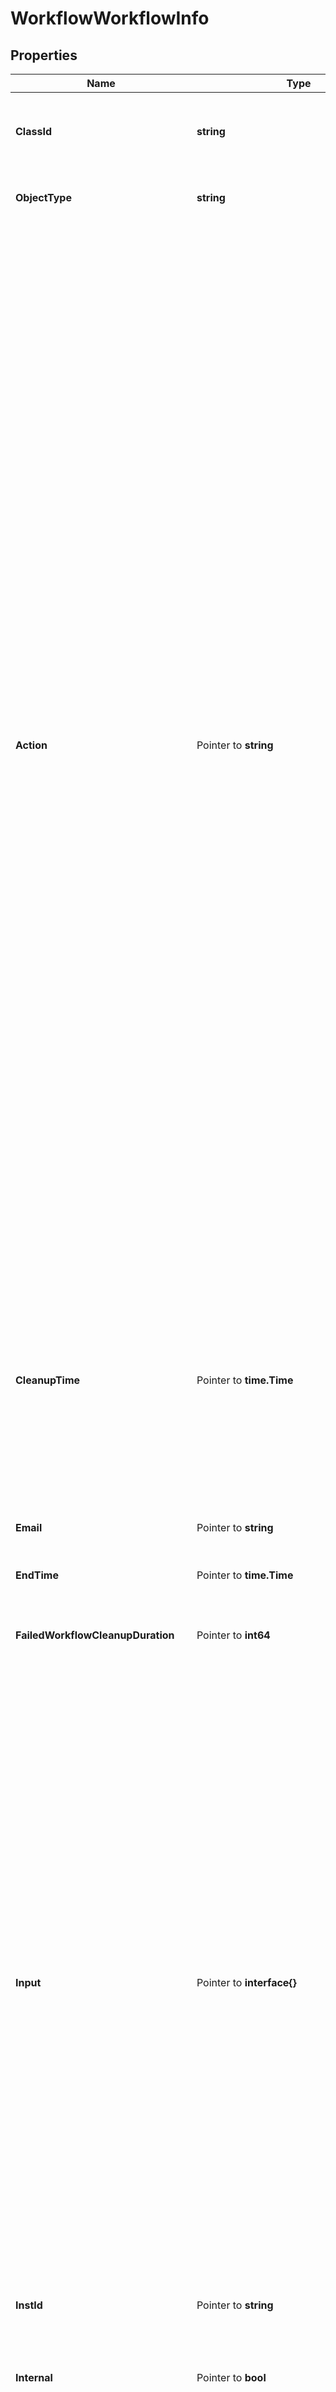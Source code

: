 # WorkflowWorkflowInfo

## Properties

Name | Type | Description | Notes
------------ | ------------- | ------------- | -------------
**ClassId** | **string** | The fully-qualified name of the instantiated, concrete type. This property is used as a discriminator to identify the type of the payload when marshaling and unmarshaling data. | [default to "workflow.WorkflowInfo"]
**ObjectType** | **string** | The fully-qualified name of the instantiated, concrete type. The value should be the same as the &#39;ClassId&#39; property. | [default to "workflow.WorkflowInfo"]
**Action** | Pointer to **string** | The action of the workflow such as start, cancel, retry, pause. * &#x60;None&#x60; - No action is set, this is the default value for action field. * &#x60;Create&#x60; - Create a new instance of the workflow but it does not start the execution of the workflow. Use the Start action to start execution of the workflow. * &#x60;Start&#x60; - Start a new execution of the workflow. * &#x60;Pause&#x60; - Pause the workflow, this can only be issued on workflows that are in running state. A workflow can be paused for a maximum of 180 days, after 180 days the workflow will be terminated by the system. * &#x60;Resume&#x60; - Resume the workflow which was previously paused through pause action on the workflow. * &#x60;Rerun&#x60; - Rerun the workflow that has previously reached a failed state. The workflow is run from the beginning using inputs from previous execution. Completed and currently running workflows cannot be rerun. Workflows do not have to be marked for retry to use this action. * &#x60;Retry&#x60; - This action has been deprecated. Please use RetryFailed, Rerun or RetryFromTask action. Retry the workflow that has previously reached a final state and has the retryable property set to true. A running or waiting workflow cannot be retried. If the property retryFromTaskName is also passed along with this action, the workflow will be started from that specific task, otherwise the workflow will be restarted from the first task.  The task name in retryFromTaskName must be one of the tasks that completed or failed in the previous run. It is not possible to retry a workflow from a task which wasn&#39;t run in the previous iteration. * &#x60;RetryFailed&#x60; - Retry the workflow that has failed. A running or waiting workflow or a workflow that completed successfully cannot be retried. Only the tasks that failed in the previous run will be retried and the rest of workflow will be run. This action does not restart the workflow and also does not support retrying from a specific task. * &#x60;RetryFromTask&#x60; - Retry the workflow that has previously reached a failed state and has the retryable property set to true. A running or waiting workflow cannot be retried. RetryFromTaskName must be passed along with this action, and the workflow will be started from that specific task. The task name in RetryFromTaskName must be one of the tasks that was executed in the previous attempt. It is not possible to retry a workflow from a task that wasn&#39;t run in the previous execution attempt. * &#x60;Cancel&#x60; - Cancel the workflow that is in running or waiting state. | [optional] [default to "None"]
**CleanupTime** | Pointer to **time.Time** | The time when the workflow info will be removed from the database. When WorkflowInfo is created, cleanup time will be set to 181 days. As the workflow progresses through different states the cleanup time can be updated. A cleanup time of 0 means the workflow is not scheduled for cleanup. An active workflow that continues to schedule &amp; run tasks can run for any amount of time and there is no upper bound for such workflows. Workflows that are not actively running, say in Paused or Waiting states will be removed after 181 days. | [optional] [readonly] 
**Email** | Pointer to **string** | The email address of the user who started this workflow. In the case of LDAP users, this field can hold either a username or an email. | [optional] [readonly] 
**EndTime** | Pointer to **time.Time** | The time when the workflow reached a final state. | [optional] [readonly] 
**FailedWorkflowCleanupDuration** | Pointer to **int64** | The duration in hours after which the workflow info for failed, terminated or timed out workflow will be removed from database. The minimum is 1 hour, maximum is 365 days and default is 90 days. | [optional] [default to 2160]
**Input** | Pointer to **interface{}** | All the given inputs for the workflow. The schema for the inputs is defined in the InputDefinition section of the WorkflowDefinition. The InputDefinition will provide a list of input fields to be accepted, the associated datatype of the inputs and any additional constraints on the inputs. For more information please refer to InputDefinition property in the the the WorkflowDefinition resource. The inputs for a workflow are provided as a collection of key-value pairs, where key is the name of the input and value is any valid JSON data which conforms to the datatype of the input as specified in the InputDefinition. When the input passed into a workflow does not match the datatype or the constraints specified in the workflow definition, it will not be accepted. For example, if the InputDefinition specified that workflow must accept a string name &#39;key&#39; and the value passed for key must adhere to a regex pattern. If Workflow was started with input where &#39;key&#39; is not a string matching the regex pattern, an error will be generated and workflow will not start execution. During workflow definition design, the input passed into the workflow will be referred using the format &#39;workflow.input.&lt;inputName&gt;&#39;. If the input is referred directly in a mapping it will be in the format &#39;${workflow.input.&lt;inputName&gt;}&#39; or inside a template mapping in the format &#39;{{.global.workflow.input.&lt;inputName&gt;}}&#39;. | [optional] 
**InstId** | Pointer to **string** | A workflow instance Id which is the unique identified for the workflow execution. | [optional] [readonly] 
**Internal** | Pointer to **bool** | Denotes that an Intersight service started this workflow as internal and hence will not be shown in Intersight User Interface. Typically these are internal system maintenance workflows which are triggered by Intersight services. | [optional] [readonly] 
**LastAction** | Pointer to **string** | The last action that was issued on the workflow is saved in this field. * &#x60;None&#x60; - No action is set, this is the default value for action field. * &#x60;Create&#x60; - Create a new instance of the workflow but it does not start the execution of the workflow. Use the Start action to start execution of the workflow. * &#x60;Start&#x60; - Start a new execution of the workflow. * &#x60;Pause&#x60; - Pause the workflow, this can only be issued on workflows that are in running state. A workflow can be paused for a maximum of 180 days, after 180 days the workflow will be terminated by the system. * &#x60;Resume&#x60; - Resume the workflow which was previously paused through pause action on the workflow. * &#x60;Rerun&#x60; - Rerun the workflow that has previously reached a failed state. The workflow is run from the beginning using inputs from previous execution. Completed and currently running workflows cannot be rerun. Workflows do not have to be marked for retry to use this action. * &#x60;Retry&#x60; - This action has been deprecated. Please use RetryFailed, Rerun or RetryFromTask action. Retry the workflow that has previously reached a final state and has the retryable property set to true. A running or waiting workflow cannot be retried. If the property retryFromTaskName is also passed along with this action, the workflow will be started from that specific task, otherwise the workflow will be restarted from the first task.  The task name in retryFromTaskName must be one of the tasks that completed or failed in the previous run. It is not possible to retry a workflow from a task which wasn&#39;t run in the previous iteration. * &#x60;RetryFailed&#x60; - Retry the workflow that has failed. A running or waiting workflow or a workflow that completed successfully cannot be retried. Only the tasks that failed in the previous run will be retried and the rest of workflow will be run. This action does not restart the workflow and also does not support retrying from a specific task. * &#x60;RetryFromTask&#x60; - Retry the workflow that has previously reached a failed state and has the retryable property set to true. A running or waiting workflow cannot be retried. RetryFromTaskName must be passed along with this action, and the workflow will be started from that specific task. The task name in RetryFromTaskName must be one of the tasks that was executed in the previous attempt. It is not possible to retry a workflow from a task that wasn&#39;t run in the previous execution attempt. * &#x60;Cancel&#x60; - Cancel the workflow that is in running or waiting state. | [optional] [readonly] [default to "None"]
**Message** | Pointer to [**[]WorkflowMessage**](WorkflowMessage.md) |  | [optional] 
**Name** | Pointer to **string** | A name of the workflow execution instance. | [optional] 
**Output** | Pointer to **interface{}** | All the generated outputs for the workflow. The schema for the outputs are defined in the OutputDefinition section of the WorkflowDefinition. The OutputDefinition will provide a list of output fields that could be generated after workflow execution is completed and the associated datatype of the outputs. For more information please refer to OutputDefinition property in WorkflowDefinition resource. The output for the workflow is generated as a collection of key-value pairs, where key is the name of the output and value is any valid JSON data which conforms to the datatype of output as specified in the OutputDefinition. During workflow definition design, if a workflow is included as a sub-workflow inside a parent workflow then the outputs generated by the sub-workflow can be used in the workflow design. For example, if workflow was included into parent workflow as &#39;SubWorkflowSample1&#39;, then that output can be referred as &#39;SubWorkflowSample1.output.&lt;outputName&gt;&#39;. In the output is referred directly in a mapping it will be in the format &#39;${SubWorkflowSample1.output.&lt;outputName&gt;}&#39; or inside a template mapping will be in the format &#39;{{SubWorkflowSample1.output.&lt;outputName&gt;}}&#39;. | [optional] [readonly] 
**PauseReason** | Pointer to **string** | Denotes the reason workflow is in paused status. * &#x60;None&#x60; - Pause reason is none, which indicates there is no reason for the pause state. * &#x60;TaskWithWarning&#x60; - Pause reason indicates the workflow is in this state due to a task that has a status as completed with warnings. * &#x60;SystemMaintenance&#x60; - Pause reason indicates the workflow is in this state based on actions of system admin for maintenance. | [optional] [readonly] [default to "None"]
**Progress** | Pointer to **float32** | This field indicates percentage of workflow task completion based on the total number of tasks in the workflow. The total number of tasks in the workflow is calculated based on the longest path the workflow execution can take. So progress is calculated based on the percentage of tasks that completed out of the total number of tasks that could be executed. Progress is not a representation of the time taken to complete the workflow. A task is considered as completed if the task status is either \&quot;NO_OP\&quot; or \&quot;COMPLETED\&quot;. If the task status is \&quot;SKIP_TO_FAIL\&quot;, the workflow will be terminated and the progress of the workflow will be set to 100. | [optional] [readonly] 
**Properties** | Pointer to [**NullableWorkflowWorkflowInfoProperties**](WorkflowWorkflowInfoProperties.md) |  | [optional] 
**RetryFromTaskName** | Pointer to **string** | This field is required when RetryFromTask action is issued for a workflow that is in a &#39;final&#39; state. The workflow will be retried from the specified task. This field must specify a task name which is the unique name of the task within the workflow. The task name must be one of the tasks that were completed or failed in the previous run. It is not possible to retry a workflow from a task that wasn&#39;t run in the previous execution attempt. | [optional] 
**Src** | Pointer to **string** | The source service that started the workflow execution and hence represents the owning service for this workflow. | [optional] [readonly] 
**StartTime** | Pointer to **time.Time** | The time when the workflow was started for execution. | [optional] [readonly] 
**Status** | Pointer to **string** | A status of the workflow (RUNNING, WAITING, COMPLETED, TIME_OUT, FAILED). The \&quot;status\&quot; field has been deprecated and is now replaced with the \&quot;workflowStatus\&quot; field. | [optional] [readonly] 
**SuccessWorkflowCleanupDuration** | Pointer to **int64** | The duration in hours after which the workflow info for successful workflow will be removed from database. The minimum is 1 hour, maximum is 365 days and default is 90 days. | [optional] [default to 2160]
**TraceId** | Pointer to **string** | The trace id to keep track of workflow execution. | [optional] [readonly] 
**Type** | Pointer to **string** | A type of the workflow (serverconfig, ansible_monitoring). | [optional] [readonly] 
**UserActionRequired** | Pointer to **bool** | Property will be set when a user action is required on the workflow. This can be because the workflow is waiting for a wait task to be updated, workflow is paused or workflow launched by a configuration object has failed and needs to be retried in order to complete successfully. | [optional] [readonly] [default to false]
**UserId** | Pointer to **string** | The user identifier which indicates the user that started this workflow. | [optional] [readonly] 
**Variable** | Pointer to **interface{}** | All the generated variables for the workflow. During workflow execution, the variables will be updated as per the variableParameters specified after each task execution. | [optional] [readonly] 
**WaitReason** | Pointer to **string** | Denotes the reason workflow is in waiting status. * &#x60;None&#x60; - Wait reason is none, which indicates there is no reason for the waiting state. * &#x60;GatherTasks&#x60; - Wait reason is gathering tasks, which indicates the workflow is in this state in order to gather tasks. * &#x60;Duplicate&#x60; - Wait reason is duplicate, which indicates the workflow is a duplicate of current running workflow. * &#x60;RateLimit&#x60; - Wait reason is rate limit, which indicates the workflow is rate limited by account/instance level throttling threshold. * &#x60;WaitTask&#x60; - Wait reason when there are one or more wait tasks in the workflow which are yet to receive a task status update. * &#x60;PendingRetryFailed&#x60; - Wait reason when the workflow is pending a RetryFailed action. * &#x60;WaitingToStart&#x60; - Workflow is waiting to start on workflow engine. | [optional] [readonly] [default to "None"]
**WorkflowCtx** | Pointer to [**NullableWorkflowWorkflowCtx**](WorkflowWorkflowCtx.md) |  | [optional] 
**WorkflowStatus** | Pointer to **string** | The current state of the workflow execution instance. A draft workflow execution will be in NotStarted state and when \&quot;Start\&quot; action is issued then the workflow will move into Waiting state until the first task of the workflow is scheduled at which time it will move into InProgress state. When execution reaches a final state it move to either Completed, Failed or Terminated state. For more details look at the description for each state. * &#x60;NotStarted&#x60; - Initially all the workflow instances are at \&quot;NotStarted\&quot; state. A workflow can be drafted in this state by issuing Create action. When a workflow is in this state the inputs can be updated until the workflow is started. * &#x60;InProgress&#x60; - A workflow execution moves into \&quot;InProgress\&quot; state when the first task of the workflow is scheduled for execution and continues to remain in that state as long as there are tasks executing or yet to be scheduled for execution. * &#x60;Waiting&#x60; - Workflow can go to waiting state due to execution of wait task present in the workflow or the workflow has not started yet either due to duplicate workflow is running or due to workflow throttling. Once Workflow engine picks up the workflow for execution, it will move to in progress state. * &#x60;Completed&#x60; - A workflow execution moves into Completed state when the execution path of the workflow has reached the Success node in the workflow design and there are no more tasks to be executed. Completed is the final state for the workflow execution instance and no further actions are allowed on this workflow instance. * &#x60;Failed&#x60; - A workflow execution moves into a Failed state when the execution path of the workflow has reached the Failed node in the workflow design and there are no more tasks to be scheduled. A Failed node can be reached when the last executed task has failed or timed out and there are no further retries available for the task. Also as per the workflow design, the last executed task did not specify an OnFailure task to be executed and hence by default, the execution will reach the Failed node. Actions like \&quot;Rerun\&quot;, \&quot;RetryFailed\&quot; and \&quot;RetryFromTask\&quot; can be issued on failed workflow instances. Please refer to the \&quot;Action\&quot; description for more details. * &#x60;Terminated&#x60; - A workflow execution moves to Terminated state when user issues a \&quot;Cancel\&quot; action or due to internal errors caused during workflow execution. e.g. - Task input transformation has failed. Terminated is a final state of the workflow, no further action are allowed on this workflow instance. * &#x60;Canceled&#x60; - A workflow execution moves to Canceled state when a user issues a \&quot;Cancel\&quot; action. Cancel is not a final state, the workflow engine will issue cancel to all the running tasks and then move the workflow to the \&quot;Terminated\&quot; state. * &#x60;Paused&#x60; - A workflow execution moves to Paused state when user issues a \&quot;Pause\&quot; action. When in paused state the current running task will complete its execution but no further tasks will be scheduled until the workflow is resumed. A paused workflow is resumed when the user issues a \&quot;Resume\&quot; action. Paused workflows can be canceled by user. | [optional] [readonly] [default to "NotStarted"]
**Account** | Pointer to [**IamAccountRelationship**](IamAccountRelationship.md) |  | [optional] 
**AssociatedObject** | Pointer to [**MoBaseMoRelationship**](MoBaseMoRelationship.md) |  | [optional] 
**Organization** | Pointer to [**OrganizationOrganizationRelationship**](OrganizationOrganizationRelationship.md) |  | [optional] 
**ParentTaskInfo** | Pointer to [**WorkflowTaskInfoRelationship**](WorkflowTaskInfoRelationship.md) |  | [optional] 
**Permission** | Pointer to [**IamPermissionRelationship**](IamPermissionRelationship.md) |  | [optional] 
**TaskInfos** | Pointer to [**[]WorkflowTaskInfoRelationship**](WorkflowTaskInfoRelationship.md) | An array of relationships to workflowTaskInfo resources. | [optional] [readonly] 
**WorkflowDefinition** | Pointer to [**WorkflowWorkflowDefinitionRelationship**](WorkflowWorkflowDefinitionRelationship.md) |  | [optional] 

## Methods

### NewWorkflowWorkflowInfo

`func NewWorkflowWorkflowInfo(classId string, objectType string, ) *WorkflowWorkflowInfo`

NewWorkflowWorkflowInfo instantiates a new WorkflowWorkflowInfo object
This constructor will assign default values to properties that have it defined,
and makes sure properties required by API are set, but the set of arguments
will change when the set of required properties is changed

### NewWorkflowWorkflowInfoWithDefaults

`func NewWorkflowWorkflowInfoWithDefaults() *WorkflowWorkflowInfo`

NewWorkflowWorkflowInfoWithDefaults instantiates a new WorkflowWorkflowInfo object
This constructor will only assign default values to properties that have it defined,
but it doesn't guarantee that properties required by API are set

### GetClassId

`func (o *WorkflowWorkflowInfo) GetClassId() string`

GetClassId returns the ClassId field if non-nil, zero value otherwise.

### GetClassIdOk

`func (o *WorkflowWorkflowInfo) GetClassIdOk() (*string, bool)`

GetClassIdOk returns a tuple with the ClassId field if it's non-nil, zero value otherwise
and a boolean to check if the value has been set.

### SetClassId

`func (o *WorkflowWorkflowInfo) SetClassId(v string)`

SetClassId sets ClassId field to given value.


### GetObjectType

`func (o *WorkflowWorkflowInfo) GetObjectType() string`

GetObjectType returns the ObjectType field if non-nil, zero value otherwise.

### GetObjectTypeOk

`func (o *WorkflowWorkflowInfo) GetObjectTypeOk() (*string, bool)`

GetObjectTypeOk returns a tuple with the ObjectType field if it's non-nil, zero value otherwise
and a boolean to check if the value has been set.

### SetObjectType

`func (o *WorkflowWorkflowInfo) SetObjectType(v string)`

SetObjectType sets ObjectType field to given value.


### GetAction

`func (o *WorkflowWorkflowInfo) GetAction() string`

GetAction returns the Action field if non-nil, zero value otherwise.

### GetActionOk

`func (o *WorkflowWorkflowInfo) GetActionOk() (*string, bool)`

GetActionOk returns a tuple with the Action field if it's non-nil, zero value otherwise
and a boolean to check if the value has been set.

### SetAction

`func (o *WorkflowWorkflowInfo) SetAction(v string)`

SetAction sets Action field to given value.

### HasAction

`func (o *WorkflowWorkflowInfo) HasAction() bool`

HasAction returns a boolean if a field has been set.

### GetCleanupTime

`func (o *WorkflowWorkflowInfo) GetCleanupTime() time.Time`

GetCleanupTime returns the CleanupTime field if non-nil, zero value otherwise.

### GetCleanupTimeOk

`func (o *WorkflowWorkflowInfo) GetCleanupTimeOk() (*time.Time, bool)`

GetCleanupTimeOk returns a tuple with the CleanupTime field if it's non-nil, zero value otherwise
and a boolean to check if the value has been set.

### SetCleanupTime

`func (o *WorkflowWorkflowInfo) SetCleanupTime(v time.Time)`

SetCleanupTime sets CleanupTime field to given value.

### HasCleanupTime

`func (o *WorkflowWorkflowInfo) HasCleanupTime() bool`

HasCleanupTime returns a boolean if a field has been set.

### GetEmail

`func (o *WorkflowWorkflowInfo) GetEmail() string`

GetEmail returns the Email field if non-nil, zero value otherwise.

### GetEmailOk

`func (o *WorkflowWorkflowInfo) GetEmailOk() (*string, bool)`

GetEmailOk returns a tuple with the Email field if it's non-nil, zero value otherwise
and a boolean to check if the value has been set.

### SetEmail

`func (o *WorkflowWorkflowInfo) SetEmail(v string)`

SetEmail sets Email field to given value.

### HasEmail

`func (o *WorkflowWorkflowInfo) HasEmail() bool`

HasEmail returns a boolean if a field has been set.

### GetEndTime

`func (o *WorkflowWorkflowInfo) GetEndTime() time.Time`

GetEndTime returns the EndTime field if non-nil, zero value otherwise.

### GetEndTimeOk

`func (o *WorkflowWorkflowInfo) GetEndTimeOk() (*time.Time, bool)`

GetEndTimeOk returns a tuple with the EndTime field if it's non-nil, zero value otherwise
and a boolean to check if the value has been set.

### SetEndTime

`func (o *WorkflowWorkflowInfo) SetEndTime(v time.Time)`

SetEndTime sets EndTime field to given value.

### HasEndTime

`func (o *WorkflowWorkflowInfo) HasEndTime() bool`

HasEndTime returns a boolean if a field has been set.

### GetFailedWorkflowCleanupDuration

`func (o *WorkflowWorkflowInfo) GetFailedWorkflowCleanupDuration() int64`

GetFailedWorkflowCleanupDuration returns the FailedWorkflowCleanupDuration field if non-nil, zero value otherwise.

### GetFailedWorkflowCleanupDurationOk

`func (o *WorkflowWorkflowInfo) GetFailedWorkflowCleanupDurationOk() (*int64, bool)`

GetFailedWorkflowCleanupDurationOk returns a tuple with the FailedWorkflowCleanupDuration field if it's non-nil, zero value otherwise
and a boolean to check if the value has been set.

### SetFailedWorkflowCleanupDuration

`func (o *WorkflowWorkflowInfo) SetFailedWorkflowCleanupDuration(v int64)`

SetFailedWorkflowCleanupDuration sets FailedWorkflowCleanupDuration field to given value.

### HasFailedWorkflowCleanupDuration

`func (o *WorkflowWorkflowInfo) HasFailedWorkflowCleanupDuration() bool`

HasFailedWorkflowCleanupDuration returns a boolean if a field has been set.

### GetInput

`func (o *WorkflowWorkflowInfo) GetInput() interface{}`

GetInput returns the Input field if non-nil, zero value otherwise.

### GetInputOk

`func (o *WorkflowWorkflowInfo) GetInputOk() (*interface{}, bool)`

GetInputOk returns a tuple with the Input field if it's non-nil, zero value otherwise
and a boolean to check if the value has been set.

### SetInput

`func (o *WorkflowWorkflowInfo) SetInput(v interface{})`

SetInput sets Input field to given value.

### HasInput

`func (o *WorkflowWorkflowInfo) HasInput() bool`

HasInput returns a boolean if a field has been set.

### SetInputNil

`func (o *WorkflowWorkflowInfo) SetInputNil(b bool)`

 SetInputNil sets the value for Input to be an explicit nil

### UnsetInput
`func (o *WorkflowWorkflowInfo) UnsetInput()`

UnsetInput ensures that no value is present for Input, not even an explicit nil
### GetInstId

`func (o *WorkflowWorkflowInfo) GetInstId() string`

GetInstId returns the InstId field if non-nil, zero value otherwise.

### GetInstIdOk

`func (o *WorkflowWorkflowInfo) GetInstIdOk() (*string, bool)`

GetInstIdOk returns a tuple with the InstId field if it's non-nil, zero value otherwise
and a boolean to check if the value has been set.

### SetInstId

`func (o *WorkflowWorkflowInfo) SetInstId(v string)`

SetInstId sets InstId field to given value.

### HasInstId

`func (o *WorkflowWorkflowInfo) HasInstId() bool`

HasInstId returns a boolean if a field has been set.

### GetInternal

`func (o *WorkflowWorkflowInfo) GetInternal() bool`

GetInternal returns the Internal field if non-nil, zero value otherwise.

### GetInternalOk

`func (o *WorkflowWorkflowInfo) GetInternalOk() (*bool, bool)`

GetInternalOk returns a tuple with the Internal field if it's non-nil, zero value otherwise
and a boolean to check if the value has been set.

### SetInternal

`func (o *WorkflowWorkflowInfo) SetInternal(v bool)`

SetInternal sets Internal field to given value.

### HasInternal

`func (o *WorkflowWorkflowInfo) HasInternal() bool`

HasInternal returns a boolean if a field has been set.

### GetLastAction

`func (o *WorkflowWorkflowInfo) GetLastAction() string`

GetLastAction returns the LastAction field if non-nil, zero value otherwise.

### GetLastActionOk

`func (o *WorkflowWorkflowInfo) GetLastActionOk() (*string, bool)`

GetLastActionOk returns a tuple with the LastAction field if it's non-nil, zero value otherwise
and a boolean to check if the value has been set.

### SetLastAction

`func (o *WorkflowWorkflowInfo) SetLastAction(v string)`

SetLastAction sets LastAction field to given value.

### HasLastAction

`func (o *WorkflowWorkflowInfo) HasLastAction() bool`

HasLastAction returns a boolean if a field has been set.

### GetMessage

`func (o *WorkflowWorkflowInfo) GetMessage() []WorkflowMessage`

GetMessage returns the Message field if non-nil, zero value otherwise.

### GetMessageOk

`func (o *WorkflowWorkflowInfo) GetMessageOk() (*[]WorkflowMessage, bool)`

GetMessageOk returns a tuple with the Message field if it's non-nil, zero value otherwise
and a boolean to check if the value has been set.

### SetMessage

`func (o *WorkflowWorkflowInfo) SetMessage(v []WorkflowMessage)`

SetMessage sets Message field to given value.

### HasMessage

`func (o *WorkflowWorkflowInfo) HasMessage() bool`

HasMessage returns a boolean if a field has been set.

### SetMessageNil

`func (o *WorkflowWorkflowInfo) SetMessageNil(b bool)`

 SetMessageNil sets the value for Message to be an explicit nil

### UnsetMessage
`func (o *WorkflowWorkflowInfo) UnsetMessage()`

UnsetMessage ensures that no value is present for Message, not even an explicit nil
### GetName

`func (o *WorkflowWorkflowInfo) GetName() string`

GetName returns the Name field if non-nil, zero value otherwise.

### GetNameOk

`func (o *WorkflowWorkflowInfo) GetNameOk() (*string, bool)`

GetNameOk returns a tuple with the Name field if it's non-nil, zero value otherwise
and a boolean to check if the value has been set.

### SetName

`func (o *WorkflowWorkflowInfo) SetName(v string)`

SetName sets Name field to given value.

### HasName

`func (o *WorkflowWorkflowInfo) HasName() bool`

HasName returns a boolean if a field has been set.

### GetOutput

`func (o *WorkflowWorkflowInfo) GetOutput() interface{}`

GetOutput returns the Output field if non-nil, zero value otherwise.

### GetOutputOk

`func (o *WorkflowWorkflowInfo) GetOutputOk() (*interface{}, bool)`

GetOutputOk returns a tuple with the Output field if it's non-nil, zero value otherwise
and a boolean to check if the value has been set.

### SetOutput

`func (o *WorkflowWorkflowInfo) SetOutput(v interface{})`

SetOutput sets Output field to given value.

### HasOutput

`func (o *WorkflowWorkflowInfo) HasOutput() bool`

HasOutput returns a boolean if a field has been set.

### SetOutputNil

`func (o *WorkflowWorkflowInfo) SetOutputNil(b bool)`

 SetOutputNil sets the value for Output to be an explicit nil

### UnsetOutput
`func (o *WorkflowWorkflowInfo) UnsetOutput()`

UnsetOutput ensures that no value is present for Output, not even an explicit nil
### GetPauseReason

`func (o *WorkflowWorkflowInfo) GetPauseReason() string`

GetPauseReason returns the PauseReason field if non-nil, zero value otherwise.

### GetPauseReasonOk

`func (o *WorkflowWorkflowInfo) GetPauseReasonOk() (*string, bool)`

GetPauseReasonOk returns a tuple with the PauseReason field if it's non-nil, zero value otherwise
and a boolean to check if the value has been set.

### SetPauseReason

`func (o *WorkflowWorkflowInfo) SetPauseReason(v string)`

SetPauseReason sets PauseReason field to given value.

### HasPauseReason

`func (o *WorkflowWorkflowInfo) HasPauseReason() bool`

HasPauseReason returns a boolean if a field has been set.

### GetProgress

`func (o *WorkflowWorkflowInfo) GetProgress() float32`

GetProgress returns the Progress field if non-nil, zero value otherwise.

### GetProgressOk

`func (o *WorkflowWorkflowInfo) GetProgressOk() (*float32, bool)`

GetProgressOk returns a tuple with the Progress field if it's non-nil, zero value otherwise
and a boolean to check if the value has been set.

### SetProgress

`func (o *WorkflowWorkflowInfo) SetProgress(v float32)`

SetProgress sets Progress field to given value.

### HasProgress

`func (o *WorkflowWorkflowInfo) HasProgress() bool`

HasProgress returns a boolean if a field has been set.

### GetProperties

`func (o *WorkflowWorkflowInfo) GetProperties() WorkflowWorkflowInfoProperties`

GetProperties returns the Properties field if non-nil, zero value otherwise.

### GetPropertiesOk

`func (o *WorkflowWorkflowInfo) GetPropertiesOk() (*WorkflowWorkflowInfoProperties, bool)`

GetPropertiesOk returns a tuple with the Properties field if it's non-nil, zero value otherwise
and a boolean to check if the value has been set.

### SetProperties

`func (o *WorkflowWorkflowInfo) SetProperties(v WorkflowWorkflowInfoProperties)`

SetProperties sets Properties field to given value.

### HasProperties

`func (o *WorkflowWorkflowInfo) HasProperties() bool`

HasProperties returns a boolean if a field has been set.

### SetPropertiesNil

`func (o *WorkflowWorkflowInfo) SetPropertiesNil(b bool)`

 SetPropertiesNil sets the value for Properties to be an explicit nil

### UnsetProperties
`func (o *WorkflowWorkflowInfo) UnsetProperties()`

UnsetProperties ensures that no value is present for Properties, not even an explicit nil
### GetRetryFromTaskName

`func (o *WorkflowWorkflowInfo) GetRetryFromTaskName() string`

GetRetryFromTaskName returns the RetryFromTaskName field if non-nil, zero value otherwise.

### GetRetryFromTaskNameOk

`func (o *WorkflowWorkflowInfo) GetRetryFromTaskNameOk() (*string, bool)`

GetRetryFromTaskNameOk returns a tuple with the RetryFromTaskName field if it's non-nil, zero value otherwise
and a boolean to check if the value has been set.

### SetRetryFromTaskName

`func (o *WorkflowWorkflowInfo) SetRetryFromTaskName(v string)`

SetRetryFromTaskName sets RetryFromTaskName field to given value.

### HasRetryFromTaskName

`func (o *WorkflowWorkflowInfo) HasRetryFromTaskName() bool`

HasRetryFromTaskName returns a boolean if a field has been set.

### GetSrc

`func (o *WorkflowWorkflowInfo) GetSrc() string`

GetSrc returns the Src field if non-nil, zero value otherwise.

### GetSrcOk

`func (o *WorkflowWorkflowInfo) GetSrcOk() (*string, bool)`

GetSrcOk returns a tuple with the Src field if it's non-nil, zero value otherwise
and a boolean to check if the value has been set.

### SetSrc

`func (o *WorkflowWorkflowInfo) SetSrc(v string)`

SetSrc sets Src field to given value.

### HasSrc

`func (o *WorkflowWorkflowInfo) HasSrc() bool`

HasSrc returns a boolean if a field has been set.

### GetStartTime

`func (o *WorkflowWorkflowInfo) GetStartTime() time.Time`

GetStartTime returns the StartTime field if non-nil, zero value otherwise.

### GetStartTimeOk

`func (o *WorkflowWorkflowInfo) GetStartTimeOk() (*time.Time, bool)`

GetStartTimeOk returns a tuple with the StartTime field if it's non-nil, zero value otherwise
and a boolean to check if the value has been set.

### SetStartTime

`func (o *WorkflowWorkflowInfo) SetStartTime(v time.Time)`

SetStartTime sets StartTime field to given value.

### HasStartTime

`func (o *WorkflowWorkflowInfo) HasStartTime() bool`

HasStartTime returns a boolean if a field has been set.

### GetStatus

`func (o *WorkflowWorkflowInfo) GetStatus() string`

GetStatus returns the Status field if non-nil, zero value otherwise.

### GetStatusOk

`func (o *WorkflowWorkflowInfo) GetStatusOk() (*string, bool)`

GetStatusOk returns a tuple with the Status field if it's non-nil, zero value otherwise
and a boolean to check if the value has been set.

### SetStatus

`func (o *WorkflowWorkflowInfo) SetStatus(v string)`

SetStatus sets Status field to given value.

### HasStatus

`func (o *WorkflowWorkflowInfo) HasStatus() bool`

HasStatus returns a boolean if a field has been set.

### GetSuccessWorkflowCleanupDuration

`func (o *WorkflowWorkflowInfo) GetSuccessWorkflowCleanupDuration() int64`

GetSuccessWorkflowCleanupDuration returns the SuccessWorkflowCleanupDuration field if non-nil, zero value otherwise.

### GetSuccessWorkflowCleanupDurationOk

`func (o *WorkflowWorkflowInfo) GetSuccessWorkflowCleanupDurationOk() (*int64, bool)`

GetSuccessWorkflowCleanupDurationOk returns a tuple with the SuccessWorkflowCleanupDuration field if it's non-nil, zero value otherwise
and a boolean to check if the value has been set.

### SetSuccessWorkflowCleanupDuration

`func (o *WorkflowWorkflowInfo) SetSuccessWorkflowCleanupDuration(v int64)`

SetSuccessWorkflowCleanupDuration sets SuccessWorkflowCleanupDuration field to given value.

### HasSuccessWorkflowCleanupDuration

`func (o *WorkflowWorkflowInfo) HasSuccessWorkflowCleanupDuration() bool`

HasSuccessWorkflowCleanupDuration returns a boolean if a field has been set.

### GetTraceId

`func (o *WorkflowWorkflowInfo) GetTraceId() string`

GetTraceId returns the TraceId field if non-nil, zero value otherwise.

### GetTraceIdOk

`func (o *WorkflowWorkflowInfo) GetTraceIdOk() (*string, bool)`

GetTraceIdOk returns a tuple with the TraceId field if it's non-nil, zero value otherwise
and a boolean to check if the value has been set.

### SetTraceId

`func (o *WorkflowWorkflowInfo) SetTraceId(v string)`

SetTraceId sets TraceId field to given value.

### HasTraceId

`func (o *WorkflowWorkflowInfo) HasTraceId() bool`

HasTraceId returns a boolean if a field has been set.

### GetType

`func (o *WorkflowWorkflowInfo) GetType() string`

GetType returns the Type field if non-nil, zero value otherwise.

### GetTypeOk

`func (o *WorkflowWorkflowInfo) GetTypeOk() (*string, bool)`

GetTypeOk returns a tuple with the Type field if it's non-nil, zero value otherwise
and a boolean to check if the value has been set.

### SetType

`func (o *WorkflowWorkflowInfo) SetType(v string)`

SetType sets Type field to given value.

### HasType

`func (o *WorkflowWorkflowInfo) HasType() bool`

HasType returns a boolean if a field has been set.

### GetUserActionRequired

`func (o *WorkflowWorkflowInfo) GetUserActionRequired() bool`

GetUserActionRequired returns the UserActionRequired field if non-nil, zero value otherwise.

### GetUserActionRequiredOk

`func (o *WorkflowWorkflowInfo) GetUserActionRequiredOk() (*bool, bool)`

GetUserActionRequiredOk returns a tuple with the UserActionRequired field if it's non-nil, zero value otherwise
and a boolean to check if the value has been set.

### SetUserActionRequired

`func (o *WorkflowWorkflowInfo) SetUserActionRequired(v bool)`

SetUserActionRequired sets UserActionRequired field to given value.

### HasUserActionRequired

`func (o *WorkflowWorkflowInfo) HasUserActionRequired() bool`

HasUserActionRequired returns a boolean if a field has been set.

### GetUserId

`func (o *WorkflowWorkflowInfo) GetUserId() string`

GetUserId returns the UserId field if non-nil, zero value otherwise.

### GetUserIdOk

`func (o *WorkflowWorkflowInfo) GetUserIdOk() (*string, bool)`

GetUserIdOk returns a tuple with the UserId field if it's non-nil, zero value otherwise
and a boolean to check if the value has been set.

### SetUserId

`func (o *WorkflowWorkflowInfo) SetUserId(v string)`

SetUserId sets UserId field to given value.

### HasUserId

`func (o *WorkflowWorkflowInfo) HasUserId() bool`

HasUserId returns a boolean if a field has been set.

### GetVariable

`func (o *WorkflowWorkflowInfo) GetVariable() interface{}`

GetVariable returns the Variable field if non-nil, zero value otherwise.

### GetVariableOk

`func (o *WorkflowWorkflowInfo) GetVariableOk() (*interface{}, bool)`

GetVariableOk returns a tuple with the Variable field if it's non-nil, zero value otherwise
and a boolean to check if the value has been set.

### SetVariable

`func (o *WorkflowWorkflowInfo) SetVariable(v interface{})`

SetVariable sets Variable field to given value.

### HasVariable

`func (o *WorkflowWorkflowInfo) HasVariable() bool`

HasVariable returns a boolean if a field has been set.

### SetVariableNil

`func (o *WorkflowWorkflowInfo) SetVariableNil(b bool)`

 SetVariableNil sets the value for Variable to be an explicit nil

### UnsetVariable
`func (o *WorkflowWorkflowInfo) UnsetVariable()`

UnsetVariable ensures that no value is present for Variable, not even an explicit nil
### GetWaitReason

`func (o *WorkflowWorkflowInfo) GetWaitReason() string`

GetWaitReason returns the WaitReason field if non-nil, zero value otherwise.

### GetWaitReasonOk

`func (o *WorkflowWorkflowInfo) GetWaitReasonOk() (*string, bool)`

GetWaitReasonOk returns a tuple with the WaitReason field if it's non-nil, zero value otherwise
and a boolean to check if the value has been set.

### SetWaitReason

`func (o *WorkflowWorkflowInfo) SetWaitReason(v string)`

SetWaitReason sets WaitReason field to given value.

### HasWaitReason

`func (o *WorkflowWorkflowInfo) HasWaitReason() bool`

HasWaitReason returns a boolean if a field has been set.

### GetWorkflowCtx

`func (o *WorkflowWorkflowInfo) GetWorkflowCtx() WorkflowWorkflowCtx`

GetWorkflowCtx returns the WorkflowCtx field if non-nil, zero value otherwise.

### GetWorkflowCtxOk

`func (o *WorkflowWorkflowInfo) GetWorkflowCtxOk() (*WorkflowWorkflowCtx, bool)`

GetWorkflowCtxOk returns a tuple with the WorkflowCtx field if it's non-nil, zero value otherwise
and a boolean to check if the value has been set.

### SetWorkflowCtx

`func (o *WorkflowWorkflowInfo) SetWorkflowCtx(v WorkflowWorkflowCtx)`

SetWorkflowCtx sets WorkflowCtx field to given value.

### HasWorkflowCtx

`func (o *WorkflowWorkflowInfo) HasWorkflowCtx() bool`

HasWorkflowCtx returns a boolean if a field has been set.

### SetWorkflowCtxNil

`func (o *WorkflowWorkflowInfo) SetWorkflowCtxNil(b bool)`

 SetWorkflowCtxNil sets the value for WorkflowCtx to be an explicit nil

### UnsetWorkflowCtx
`func (o *WorkflowWorkflowInfo) UnsetWorkflowCtx()`

UnsetWorkflowCtx ensures that no value is present for WorkflowCtx, not even an explicit nil
### GetWorkflowStatus

`func (o *WorkflowWorkflowInfo) GetWorkflowStatus() string`

GetWorkflowStatus returns the WorkflowStatus field if non-nil, zero value otherwise.

### GetWorkflowStatusOk

`func (o *WorkflowWorkflowInfo) GetWorkflowStatusOk() (*string, bool)`

GetWorkflowStatusOk returns a tuple with the WorkflowStatus field if it's non-nil, zero value otherwise
and a boolean to check if the value has been set.

### SetWorkflowStatus

`func (o *WorkflowWorkflowInfo) SetWorkflowStatus(v string)`

SetWorkflowStatus sets WorkflowStatus field to given value.

### HasWorkflowStatus

`func (o *WorkflowWorkflowInfo) HasWorkflowStatus() bool`

HasWorkflowStatus returns a boolean if a field has been set.

### GetAccount

`func (o *WorkflowWorkflowInfo) GetAccount() IamAccountRelationship`

GetAccount returns the Account field if non-nil, zero value otherwise.

### GetAccountOk

`func (o *WorkflowWorkflowInfo) GetAccountOk() (*IamAccountRelationship, bool)`

GetAccountOk returns a tuple with the Account field if it's non-nil, zero value otherwise
and a boolean to check if the value has been set.

### SetAccount

`func (o *WorkflowWorkflowInfo) SetAccount(v IamAccountRelationship)`

SetAccount sets Account field to given value.

### HasAccount

`func (o *WorkflowWorkflowInfo) HasAccount() bool`

HasAccount returns a boolean if a field has been set.

### GetAssociatedObject

`func (o *WorkflowWorkflowInfo) GetAssociatedObject() MoBaseMoRelationship`

GetAssociatedObject returns the AssociatedObject field if non-nil, zero value otherwise.

### GetAssociatedObjectOk

`func (o *WorkflowWorkflowInfo) GetAssociatedObjectOk() (*MoBaseMoRelationship, bool)`

GetAssociatedObjectOk returns a tuple with the AssociatedObject field if it's non-nil, zero value otherwise
and a boolean to check if the value has been set.

### SetAssociatedObject

`func (o *WorkflowWorkflowInfo) SetAssociatedObject(v MoBaseMoRelationship)`

SetAssociatedObject sets AssociatedObject field to given value.

### HasAssociatedObject

`func (o *WorkflowWorkflowInfo) HasAssociatedObject() bool`

HasAssociatedObject returns a boolean if a field has been set.

### GetOrganization

`func (o *WorkflowWorkflowInfo) GetOrganization() OrganizationOrganizationRelationship`

GetOrganization returns the Organization field if non-nil, zero value otherwise.

### GetOrganizationOk

`func (o *WorkflowWorkflowInfo) GetOrganizationOk() (*OrganizationOrganizationRelationship, bool)`

GetOrganizationOk returns a tuple with the Organization field if it's non-nil, zero value otherwise
and a boolean to check if the value has been set.

### SetOrganization

`func (o *WorkflowWorkflowInfo) SetOrganization(v OrganizationOrganizationRelationship)`

SetOrganization sets Organization field to given value.

### HasOrganization

`func (o *WorkflowWorkflowInfo) HasOrganization() bool`

HasOrganization returns a boolean if a field has been set.

### GetParentTaskInfo

`func (o *WorkflowWorkflowInfo) GetParentTaskInfo() WorkflowTaskInfoRelationship`

GetParentTaskInfo returns the ParentTaskInfo field if non-nil, zero value otherwise.

### GetParentTaskInfoOk

`func (o *WorkflowWorkflowInfo) GetParentTaskInfoOk() (*WorkflowTaskInfoRelationship, bool)`

GetParentTaskInfoOk returns a tuple with the ParentTaskInfo field if it's non-nil, zero value otherwise
and a boolean to check if the value has been set.

### SetParentTaskInfo

`func (o *WorkflowWorkflowInfo) SetParentTaskInfo(v WorkflowTaskInfoRelationship)`

SetParentTaskInfo sets ParentTaskInfo field to given value.

### HasParentTaskInfo

`func (o *WorkflowWorkflowInfo) HasParentTaskInfo() bool`

HasParentTaskInfo returns a boolean if a field has been set.

### GetPermission

`func (o *WorkflowWorkflowInfo) GetPermission() IamPermissionRelationship`

GetPermission returns the Permission field if non-nil, zero value otherwise.

### GetPermissionOk

`func (o *WorkflowWorkflowInfo) GetPermissionOk() (*IamPermissionRelationship, bool)`

GetPermissionOk returns a tuple with the Permission field if it's non-nil, zero value otherwise
and a boolean to check if the value has been set.

### SetPermission

`func (o *WorkflowWorkflowInfo) SetPermission(v IamPermissionRelationship)`

SetPermission sets Permission field to given value.

### HasPermission

`func (o *WorkflowWorkflowInfo) HasPermission() bool`

HasPermission returns a boolean if a field has been set.

### GetTaskInfos

`func (o *WorkflowWorkflowInfo) GetTaskInfos() []WorkflowTaskInfoRelationship`

GetTaskInfos returns the TaskInfos field if non-nil, zero value otherwise.

### GetTaskInfosOk

`func (o *WorkflowWorkflowInfo) GetTaskInfosOk() (*[]WorkflowTaskInfoRelationship, bool)`

GetTaskInfosOk returns a tuple with the TaskInfos field if it's non-nil, zero value otherwise
and a boolean to check if the value has been set.

### SetTaskInfos

`func (o *WorkflowWorkflowInfo) SetTaskInfos(v []WorkflowTaskInfoRelationship)`

SetTaskInfos sets TaskInfos field to given value.

### HasTaskInfos

`func (o *WorkflowWorkflowInfo) HasTaskInfos() bool`

HasTaskInfos returns a boolean if a field has been set.

### SetTaskInfosNil

`func (o *WorkflowWorkflowInfo) SetTaskInfosNil(b bool)`

 SetTaskInfosNil sets the value for TaskInfos to be an explicit nil

### UnsetTaskInfos
`func (o *WorkflowWorkflowInfo) UnsetTaskInfos()`

UnsetTaskInfos ensures that no value is present for TaskInfos, not even an explicit nil
### GetWorkflowDefinition

`func (o *WorkflowWorkflowInfo) GetWorkflowDefinition() WorkflowWorkflowDefinitionRelationship`

GetWorkflowDefinition returns the WorkflowDefinition field if non-nil, zero value otherwise.

### GetWorkflowDefinitionOk

`func (o *WorkflowWorkflowInfo) GetWorkflowDefinitionOk() (*WorkflowWorkflowDefinitionRelationship, bool)`

GetWorkflowDefinitionOk returns a tuple with the WorkflowDefinition field if it's non-nil, zero value otherwise
and a boolean to check if the value has been set.

### SetWorkflowDefinition

`func (o *WorkflowWorkflowInfo) SetWorkflowDefinition(v WorkflowWorkflowDefinitionRelationship)`

SetWorkflowDefinition sets WorkflowDefinition field to given value.

### HasWorkflowDefinition

`func (o *WorkflowWorkflowInfo) HasWorkflowDefinition() bool`

HasWorkflowDefinition returns a boolean if a field has been set.


[[Back to Model list]](../README.md#documentation-for-models) [[Back to API list]](../README.md#documentation-for-api-endpoints) [[Back to README]](../README.md)


